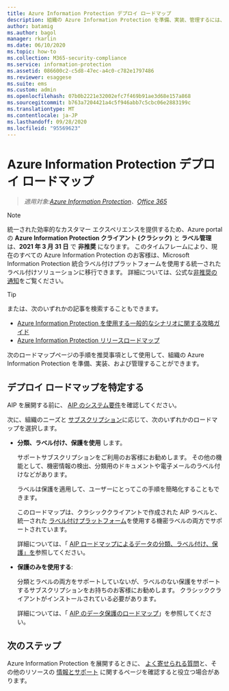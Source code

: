 ```yaml
---
title: Azure Information Protection デプロイ ロードマップ
description: 組織の Azure Information Protection を準備、実装、管理するには、これらの手順に従ってください。
author: batamig
ms.author: bagol
manager: rkarlin
ms.date: 06/10/2020
ms.topic: how-to
ms.collection: M365-security-compliance
ms.service: information-protection
ms.assetid: 086600c2-c5d8-47ec-a4c0-c782e1797486
ms.reviewer: esaggese
ms.suite: ems
ms.custom: admin
ms.openlocfilehash: 07b0b2221e32002efc7f469b91ae3d68e157a868
ms.sourcegitcommit: b763a7204421a4c5f946abb7c5cbc06e2883199c
ms.translationtype: MT
ms.contentlocale: ja-JP
ms.lasthandoff: 09/28/2020
ms.locfileid: "95569623"
---
```

# <a name="azure-information-protection-deployment-roadmap"></a>Azure Information Protection デプロイ ロードマップ

>*適用対象:[Azure Information Protection](https://azure.microsoft.com/pricing/details/information-protection)、[Office 365](https://download.microsoft.com/download/E/C/F/ECF42E71-4EC0-48FF-AA00-577AC14D5B5C/Azure_Information_Protection_licensing_datasheet_EN-US.pdf)*

>[!NOTE] 
> 統一された効率的なカスタマー エクスペリエンスを提供するため、Azure portal の **Azure Information Protection クライアント (クラシック)** と **ラベル管理** は、**2021 年 3 月 31 日** で **非推奨** になります。 このタイムフレームにより、現在のすべての Azure Information Protection のお客様は、Microsoft Information Protection 統合ラベル付けプラットフォームを使用する統一されたラベル付けソリューションに移行できます。 詳細については、公式な[非推奨の通知](https://aka.ms/aipclassicsunset)をご覧ください。

> [!TIP]
> または、次のいずれかの記事を検索することもできます。
> - [Azure Information Protection を使用する一般的なシナリオに関する攻略ガイド](how-to-guides.md)
>- [Azure Information Protection リリースロードマップ](information-support.md#information-about-new-releases-and-updates)

次のロードマップページの手順を推奨事項として使用して、組織の Azure Information Protection を準備、実装、および管理することができます。

## <a name="identify-your-deployment-roadmap"></a>デプロイ ロードマップを特定する

AIP を展開する前に、 [AIP のシステム要件](./requirements.md)を確認してください。

次に、組織のニーズと [サブスクリプション](https://azure.microsoft.com/pricing/details/information-protection/)に応じて、次のいずれかのロードマップを選択します。

- **分類、ラベル付け、保護を使用** します。

    サポートサブスクリプションをご利用のお客様にお勧めします。 その他の機能として、機密情報の検出、分類用のドキュメントや電子メールのラベル付けなどがあります。 

    ラベルは保護を適用して、ユーザーにとってこの手順を簡略化することもできます。 

    このロードマップは、クラシッククライアントで作成された AIP ラベルと、統一された [ラベル付けプラットフォーム](faqs.md#how-can-i-determine-if-my-tenant-is-on-the-unified-labeling-platform)を使用する機密ラベルの両方でサポートされています。

    詳細については、「 [AIP ロードマップによるデータの分類、ラベル付け、保護」を](deployment-roadmap-classify-label-protect.md)参照してください。

- **保護のみを使用する**: 

    分類とラベルの両方をサポートしていないが、ラベルのない保護をサポートするサブスクリプションをお持ちのお客様にお勧めします。 クラシッククライアントがインストールされている必要があります。

    詳細については、「 [AIP のデータ保護のロードマップ](deployment-roadmap-protect-only.md)」を参照してください。

## <a name="next-steps"></a>次のステップ

Azure Information Protection を展開するときに、 [よく寄せられる質問](faqs.md)と、その他のリソースの [情報とサポート](information-support.md) に関するページを確認すると役立つ場合があります。